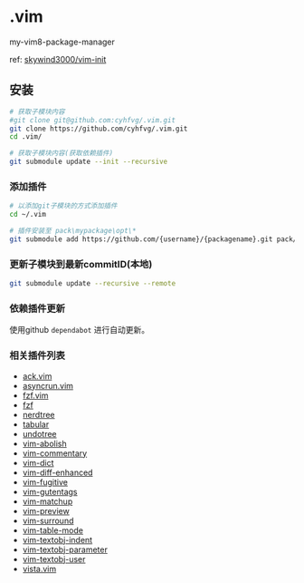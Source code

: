 # .vim

my-vim8-package-manager

ref: [skywind3000/vim-init](https://github.com/skywind3000/vim-init)

## 安装

```bash
# 获取子模块内容
#git clone git@github.com:cyhfvg/.vim.git
git clone https://github.com/cyhfvg/.vim.git
cd .vim/

# 获取子模块内容(获取依赖插件)
git submodule update --init --recursive
```

### 添加插件

```bash
# 以添加git子模块的方式添加插件
cd ~/.vim

# 插件安装至 pack\mypackage\opt\*
git submodule add https://github.com/{username}/{packagename}.git pack/mypackage/opt/{packagename}
```

### 更新子模块到最新commitID(本地)

```bash
git submodule update --recursive --remote
```

### 依赖插件更新

使用github `dependabot` 进行自动更新。

### 相关插件列表

- [ack.vim](https://github.com/mileszs/ack.vim.git)
- [asyncrun.vim](https://github.com/skywind3000/asyncrun.vim)
- [fzf.vim](https://github.com/junegunn/fzf.vim)
- [fzf](https://github.com/junegunn/fzf)
- [nerdtree](https://github.com/scrooloose/nerdtree)
- [tabular](https://github.com/godlygeek/tabular)
- [undotree](https://github.com/mbbill/undotree)
- [vim-abolish](https://github.com/tpope/vim-abolish)
- [vim-commentary](https://github.com/tpope/vim-commentary)
- [vim-dict](https://github.com/asins/vim-dict)
- [vim-diff-enhanced](https://github.com/chrisbra/vim-diff-enhanced)
- [vim-fugitive](https://github.com/tpope/vim-fugitive)
- [vim-gutentags](https://github.com/ludovicchabant/vim-gutentags)
- [vim-matchup](https://github.com/andymass/vim-matchup)
- [vim-preview](https://github.com/skywind3000/vim-preview)
- [vim-surround](https://github.com/tpope/vim-surround.git)
- [vim-table-mode](https://github.com/dhruvasagar/vim-table-mode.git)
- [vim-textobj-indent](https://github.com/kana/vim-textobj-indent)
- [vim-textobj-parameter](https://github.com/sgur/vim-textobj-parameter)
- [vim-textobj-user](https://github.com/kana/vim-textobj-user)
- [vista.vim](https://github.com/liuchengxu/vista.vim)

